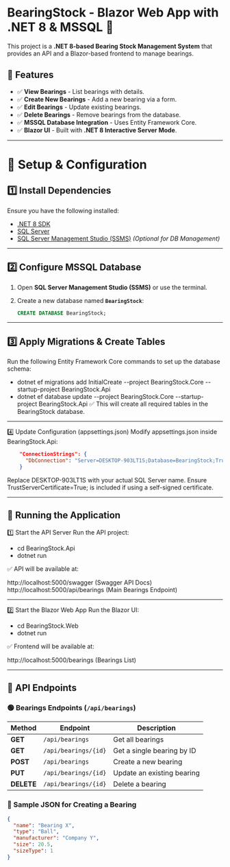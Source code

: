 # BearingStock - Blazor Web App with .NET 8 & MSSQL 🚀

This project is a **.NET 8-based Bearing Stock Management System** that provides an API and a Blazor-based frontend to manage bearings.  

## 📌 Features
- ✅ **View Bearings** - List bearings with details.
- ✅ **Create New Bearings** - Add a new bearing via a form.
- ✅ **Edit Bearings** - Update existing bearings.
- ✅ **Delete Bearings** - Remove bearings from the database.
- ✅ **MSSQL Database Integration** - Uses Entity Framework Core.
- ✅ **Blazor UI** - Built with **.NET 8 Interactive Server Mode**.

---

# 🔧 Setup & Configuration

## **1️⃣ Install Dependencies**
Ensure you have the following installed:
- [.NET 8 SDK](https://dotnet.microsoft.com/en-us/download/dotnet/8.0)
- [SQL Server](https://www.microsoft.com/en-us/sql-server/sql-server-downloads)
- [SQL Server Management Studio (SSMS)](https://aka.ms/ssmsfullsetup) *(Optional for DB Management)*

---

## **2️⃣ Configure MSSQL Database**
1. Open **SQL Server Management Studio (SSMS)** or use the terminal.
2. Create a new database named **`BearingStock`**:

   ```sql
   CREATE DATABASE BearingStock;
   ```
---

## **3️⃣ Apply Migrations & Create Tables**
Run the following Entity Framework Core commands to set up the database schema:
- dotnet ef migrations add InitialCreate --project BearingStock.Core --startup-project BearingStock.Api 
- dotnet ef database update --project BearingStock.Core --startup-project BearingStock.Api
✅ This will create all required tables in the BearingStock database.

---

4️⃣ Update Configuration (appsettings.json)
Modify appsettings.json inside BearingStock.Api:
   ```json
       "ConnectionStrings": {
         "DbConnection": "Server=DESKTOP-903LT1S;Database=BearingStock;Trusted_Connection=True;TrustServerCertificate=True;"
       }
   ```
Replace DESKTOP-903LT1S with your actual SQL Server name.
Ensure TrustServerCertificate=True; is included if using a self-signed certificate.

---

## **🚀 Running the Application**

1️⃣ Start the API Server
Run the API project:

- cd BearingStock.Api
- dotnet run

✅ API will be available at:

http://localhost:5000/swagger (Swagger API Docs)
http://localhost:5000/api/bearings (Main Bearings Endpoint)

---

2️⃣ Start the Blazor Web App
Run the Blazor UI:

- cd BearingStock.Web
- dotnet run

✅ Frontend will be available at:

http://localhost:5000/bearings (Bearings List)

---

## 📡 API Endpoints

### **🟢 Bearings Endpoints (`/api/bearings`)**
| Method | Endpoint | Description |
|--------|----------|-------------|
| **GET** | `/api/bearings` | Get all bearings |
| **GET** | `/api/bearings/{id}` | Get a single bearing by ID |
| **POST** | `/api/bearings` | Create a new bearing |
| **PUT** | `/api/bearings/{id}` | Update an existing bearing |
| **DELETE** | `/api/bearings/{id}` | Delete a bearing |

### **📝 Sample JSON for Creating a Bearing**
```json
{
  "name": "Bearing X",
  "type": "Ball",
  "manufacturer": "Company Y",
  "size": 20.5,
  "sizeType": 1
}


